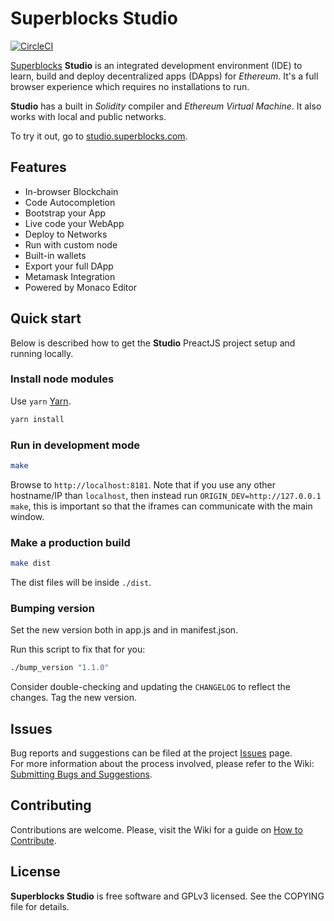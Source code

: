# Superblocks Studio

[![CircleCI](https://circleci.com/gh/SuperblocksHQ/studio.svg?style=shield&circle-token=c798fc7a66f88cff97b4d77e4082752568b33195)](https://circleci.com/gh/SuperblocksHQ/studio)

[Superblocks](https://superblocks.com) **Studio** is an integrated development environment (IDE) to learn, build and deploy decentralized apps (DApps) for _Ethereum_. It's a full browser experience which requires no installations to run.

**Studio** has a built in _Solidity_ compiler and _Ethereum Virtual Machine_. It also works with local and public networks.

To try it out, go to [studio.superblocks.com](https://studio.superblocks.com).

## Features
* In-browser Blockchain
* Code Autocompletion
* Bootstrap your App
* Live code your WebApp
* Deploy to Networks
* Run with custom node
* Built-in wallets
* Export your full DApp
* Metamask Integration
* Powered by Monaco Editor

## Quick start
Below is described how to get the **Studio** PreactJS project setup and running locally.

### Install node modules
Use `yarn` [Yarn](https://yarnpkg.com/).
```sh
yarn install
```

### Run in development mode
```sh
make
```

Browse to `http://localhost:8181`. Note that if you use any other hostname/IP than `localhost`, then instead run `ORIGIN_DEV=http://127.0.0.1 make`, this is important so that the iframes can communicate with the main window.

### Make a production build
```sh
make dist
```

The dist files will be inside `./dist`.

### Bumping version
Set the new version both in app.js and in manifest.json.

Run this script to fix that for you:

```sh
./bump_version "1.1.0"
```

Consider double-checking and updating the `CHANGELOG` to reflect the changes. Tag the new version.

## Issues
Bug reports and suggestions can be filed at the project [Issues](https://github.com/SuperblocksHQ/studio/issues) page.  
For more information about the process involved, please refer to the Wiki: [Submitting Bugs and Suggestions](https://github.com/SuperblocksHQ/studio/wiki/Submitting-Bugs-and-Suggestions).

## Contributing
Contributions are welcome. Please, visit the Wiki for a guide on [How to Contribute](https://github.com/SuperblocksHQ/studio/wiki/How-to-Contribute).

## License
**Superblocks Studio** is free software and GPLv3 licensed. See the COPYING file for details.
